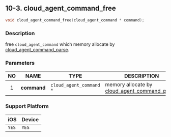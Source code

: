 ## 10-3. cloud_agent_command_free

```c
void cloud_agent_command_free(cloud_agent_command * command);
```

### Description

free `cloud_agent_command` which memory allocate by [cloud_agent_command_parse](11.2_cloud_agent_command_parse.md).

### Parameters

| NO | NAME | TYPE | DESCRIPTION |
| :---: | --- | --- | --- |
| 1 | **command** | `cloud_agent_command *` | memory allocate by [cloud_agent_command_parse](11.2_cloud_agent_command_parse.md). |

### Support Platform

| iOS | Device |
| --- | --- |
| `YES` | `YES` |
